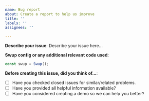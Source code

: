 ```yaml
---
name: Bug report
about: Create a report to help us improve
title: ''
labels: ''
assignees: ''

---
```


**Describe your issue**:
Describe your issue here...

**Swup config or any additional relevant code used**:

```javascript
const swup = Swup();
```

**Before creating this issue, did you think of...**:
- [ ] Have you checked closed issues for similar/related problems.
- [ ] Have you provided all helpful information available? 
- [ ] Have you considered creating a demo so we can help you better?
